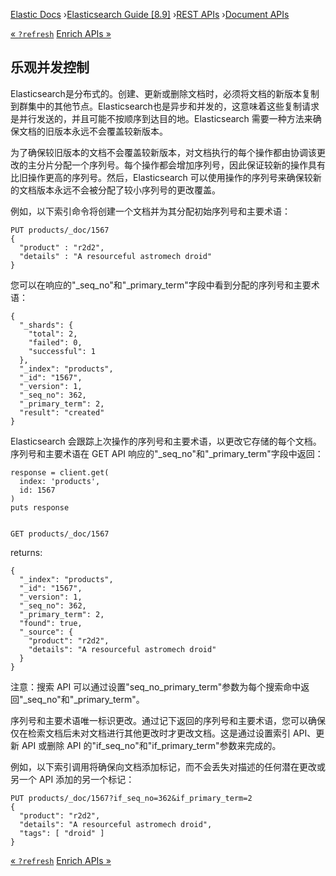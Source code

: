 

[Elastic Docs](/guide/) ›[Elasticsearch Guide [8.9]](index.md) ›[REST
APIs](rest-apis.md) ›[Document APIs](docs.md)

[« `?refresh`](docs-refresh.md) [Enrich APIs »](enrich-apis.md)

## 乐观并发控制

Elasticsearch是分布式的。创建、更新或删除文档时，必须将文档的新版本复制到群集中的其他节点。Elasticsearch也是异步和并发的，这意味着这些复制请求是并行发送的，并且可能不按顺序到达目的地。Elasticsearch 需要一种方法来确保文档的旧版本永远不会覆盖较新版本。

为了确保较旧版本的文档不会覆盖较新版本，对文档执行的每个操作都由协调该更改的主分片分配一个序列号。每个操作都会增加序列号，因此保证较新的操作具有比旧操作更高的序列号。然后，Elasticsearch 可以使用操作的序列号来确保较新的文档版本永远不会被分配了较小序列号的更改覆盖。

例如，以下索引命令将创建一个文档并为其分配初始序列号和主要术语：

    
    
    PUT products/_doc/1567
    {
      "product" : "r2d2",
      "details" : "A resourceful astromech droid"
    }

您可以在响应的"_seq_no"和"_primary_term"字段中看到分配的序列号和主要术语：

    
    
    {
      "_shards": {
        "total": 2,
        "failed": 0,
        "successful": 1
      },
      "_index": "products",
      "_id": "1567",
      "_version": 1,
      "_seq_no": 362,
      "_primary_term": 2,
      "result": "created"
    }

Elasticsearch 会跟踪上次操作的序列号和主要术语，以更改它存储的每个文档。序列号和主要术语在 GET API 响应的"_seq_no"和"_primary_term"字段中返回：

    
    
    response = client.get(
      index: 'products',
      id: 1567
    )
    puts response
    
    
    GET products/_doc/1567

returns:

    
    
    {
      "_index": "products",
      "_id": "1567",
      "_version": 1,
      "_seq_no": 362,
      "_primary_term": 2,
      "found": true,
      "_source": {
        "product": "r2d2",
        "details": "A resourceful astromech droid"
      }
    }

注意：搜索 API 可以通过设置"seq_no_primary_term"参数为每个搜索命中返回"_seq_no"和"_primary_term"。

序列号和主要术语唯一标识更改。通过记下返回的序列号和主要术语，您可以确保仅在检索文档后未对文档进行其他更改时才更改文档。这是通过设置索引 API、更新 API 或删除 API 的"if_seq_no"和"if_primary_term"参数来完成的。

例如，以下索引调用将确保向文档添加标记，而不会丢失对描述的任何潜在更改或另一个 API 添加的另一个标记：

    
    
    PUT products/_doc/1567?if_seq_no=362&if_primary_term=2
    {
      "product": "r2d2",
      "details": "A resourceful astromech droid",
      "tags": [ "droid" ]
    }

[« `?refresh`](docs-refresh.md) [Enrich APIs »](enrich-apis.md)
